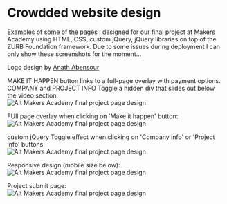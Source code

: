 Crowdded website design
=======================

Examples of some of the pages I designed for our final project at Makers Academy using HTML, CSS, custom jQuery, jQuery libraries on top of the ZURB Foundation framework. Due to some issues during deployment I can only show these screenshots for the moment...

Logo design by [Anath Abensour](https://github.com/anath26)

MAKE IT HAPPEN button links to a full-page overlay with payment options.  
COMPANY and PROJECT INFO Toggle a hidden div that slides out below the video section.  
![Alt Makers Academy final project page design](https://raw2.github.com/GiacomoPatella/giacomopatella.github.io/master/crowdded_project.png " Makers Academy final project page design")  

FUll page overlay when clicking on 'Make it happen' button:  
![Alt Makers Academy final project page design](https://raw2.github.com/GiacomoPatella/giacomopatella.github.io/master/crowdded_overlay)

custom jQuery Toggle effect when clicking on 'Company info' or 'Project info' buttons:  
![Alt Makers Academy final project page design](https://raw2.github.com/GiacomoPatella/giacomopatella.github.io/master/crowdded_toggle_info)

Responsive design (mobile size below):   
![Alt Makers Academy final project page design](https://raw2.github.com/GiacomoPatella/giacomopatella.github.io/master/crowdded_responsive " Makers Academy final project page design")


Project submit page:  
![Alt Makers Academy final project page design](https://raw2.github.com/GiacomoPatella/giacomopatella.github.io/master/crowdded_project_submit.png " Makers Academy final project page design")
